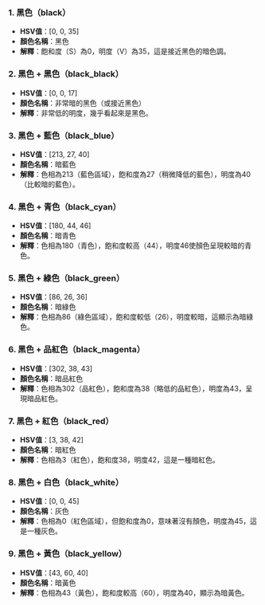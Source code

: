 ### 1. 黑色（black）
- **HSV值**：[0, 0, 35]
- **顏色名稱**：黑色
- **解釋**：飽和度（S）為0，明度（V）為35，這是接近黑色的暗色調。

### 2. 黑色 + 黑色（black_black）
- **HSV值**：[0, 0, 17]
- **顏色名稱**：非常暗的黑色（或接近黑色）
- **解釋**：非常低的明度，幾乎看起來是黑色。

### 3. 黑色 + 藍色（black_blue）
- **HSV值**：[213, 27, 40]
- **顏色名稱**：暗藍色
- **解釋**：色相為213（藍色區域），飽和度為27（稍微降低的藍色），明度為40（比較暗的藍色）。

### 4. 黑色 + 青色（black_cyan）
- **HSV值**：[180, 44, 46]
- **顏色名稱**：暗青色
- **解釋**：色相為180（青色），飽和度較高（44），明度46使顏色呈現較暗的青色。

### 5. 黑色 + 綠色（black_green）
- **HSV值**：[86, 26, 36]
- **顏色名稱**：暗綠色
- **解釋**：色相為86（綠色區域），飽和度較低（26），明度較暗，這顯示為暗綠色。

### 6. 黑色 + 品紅色（black_magenta）
- **HSV值**：[302, 38, 43]
- **顏色名稱**：暗品紅色
- **解釋**：色相為302（品紅色），飽和度為38（略低的品紅色），明度為43，呈現暗品紅色。

### 7. 黑色 + 紅色（black_red）
- **HSV值**：[3, 38, 42]
- **顏色名稱**：暗紅色
- **解釋**：色相為3（紅色），飽和度38，明度42，這是一種暗紅色。

### 8. 黑色 + 白色（black_white）
- **HSV值**：[0, 0, 45]
- **顏色名稱**：灰色
- **解釋**：色相為0（紅色區域），但飽和度為0，意味著沒有顏色，明度為45，這是一種灰色。

### 9. 黑色 + 黃色（black_yellow）
- **HSV值**：[43, 60, 40]
- **顏色名稱**：暗黃色
- **解釋**：色相為43（黃色），飽和度較高（60），明度為40，顯示為暗黃色。